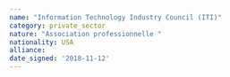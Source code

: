 ```yaml
---
name: "Information Technology Industry Council (ITI)"
category: private_sector
nature: "Association professionnelle "
nationality: USA
alliance: 
date_signed: '2018-11-12'
---
```

    